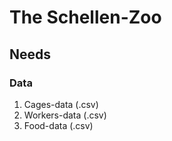 # The Schellen-Zoo

## Needs
### Data
1. Cages-data (.csv)
2. Workers-data (.csv)
3. Food-data (.csv)
